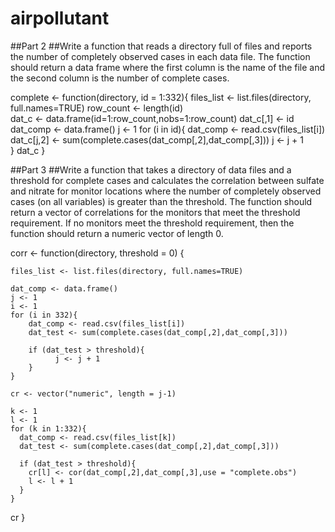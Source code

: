 airpollutant
============
##Part 2
##Write a function that reads a directory full of files and reports the number of completely observed cases in each data file. The function should return a data frame where the first column is the name of the file and the second column is the number of complete cases.

complete <- function(directory, id = 1:332){
    files_list <- list.files(directory, full.names=TRUE)
    row_count <- length(id)  
    dat_c <- data.frame(id=1:row_count,nobs=1:row_count)
    dat_c[,1] <- id
    dat_comp <- data.frame() 
    j <- 1
    for (i in id){
        dat_comp <- read.csv(files_list[i])
        dat_c[j,2] <- sum(complete.cases(dat_comp[,2],dat_comp[,3]))
        j <- j + 1    
    }
    dat_c
}


##Part 3
##Write a function that takes a directory of data files and a threshold for complete cases and calculates the correlation between sulfate and nitrate for monitor locations where the number of completely observed cases (on all variables) is greater than the threshold. The function should return a vector of correlations for the monitors that meet the threshold requirement. If no monitors meet the threshold requirement, then the function should return a numeric vector of length 0.


corr <- function(directory, threshold = 0) {

    files_list <- list.files(directory, full.names=TRUE)
        
    dat_comp <- data.frame()
    j <- 1
    i <- 1
    for (i in 332){
        dat_comp <- read.csv(files_list[i])
        dat_test <- sum(complete.cases(dat_comp[,2],dat_comp[,3]))
            
        if (dat_test > threshold){
              j <- j + 1
        }
    }
    
    cr <- vector("numeric", length = j-1)
    
    k <- 1
    l <- 1
    for (k in 1:332){
      dat_comp <- read.csv(files_list[k])
      dat_test <- sum(complete.cases(dat_comp[,2],dat_comp[,3]))
      
      if (dat_test > threshold){
        cr[l] <- cor(dat_comp[,2],dat_comp[,3],use = "complete.obs")
        l <- l + 1
      }
    }  
  cr
}
